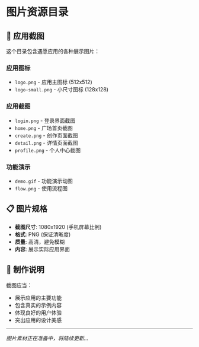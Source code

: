 # 图片资源目录

## 📸 应用截图

这个目录包含遇愿应用的各种展示图片：

### 应用图标
- `logo.png` - 应用主图标 (512x512)
- `logo-small.png` - 小尺寸图标 (128x128)

### 应用截图
- `login.png` - 登录界面截图
- `home.png` - 广场首页截图
- `create.png` - 创作页面截图
- `detail.png` - 详情页面截图
- `profile.png` - 个人中心截图

### 功能演示
- `demo.gif` - 功能演示动图
- `flow.png` - 使用流程图

## 📋 图片规格

- **截图尺寸**: 1080x1920 (手机屏幕比例)
- **格式**: PNG (保证清晰度)
- **质量**: 高清，避免模糊
- **内容**: 展示实际应用界面

## 🎯 制作说明

截图应当：
- 展示应用的主要功能
- 包含真实的示例内容
- 体现良好的用户体验
- 突出应用的设计美感

---

*图片素材正在准备中，将陆续更新...*